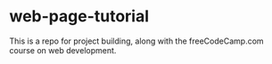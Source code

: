 # web-page-tutorial
This is a repo for project building, along with the freeCodeCamp.com course on web development.
